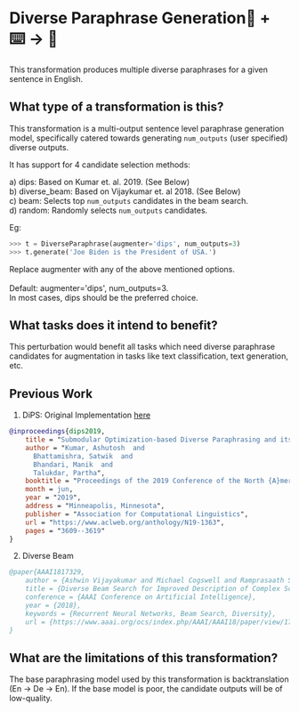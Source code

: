 # Diverse Paraphrase Generation🦎  + ⌨️ → 🐍
This transformation produces multiple diverse paraphrases for a given sentence in English.

## What type of a transformation is this?
This transformation is a multi-output sentence level paraphrase generation model, specifically catered towards generating `num_outputs` (user specified) diverse outputs. 

It has support for 4 candidate selection methods:

a) dips: Based on Kumar et. al. 2019. (See Below)\
b) diverse_beam: Based on Vijaykumar et. al 2018. (See Below)\
c) beam: Selects top `num_outputs` candidates in the beam search.\
d) random: Randomly selects `num_outputs` candidates.

Eg:
```python
>>> t = DiverseParaphrase(augmenter='dips', num_outputs=3)
>>> t.generate('Joe Biden is the President of USA.')
```

Replace augmenter with any of the above mentioned options. \
\
Default: augmenter='dips', num_outputs=3. \
In most cases, dips should be the preferred choice.

## What tasks does it intend to benefit?
This perturbation would benefit all tasks which need diverse paraphrase candidates for augmentation in tasks like text classification, text generation, etc. 

## Previous Work
1. DiPS: Original Implementation [here](https://github.com/malllabiisc/DiPS)
```bibtex
@inproceedings{dips2019,
    title = "Submodular Optimization-based Diverse Paraphrasing and its Effectiveness in Data Augmentation",
    author = "Kumar, Ashutosh  and
      Bhattamishra, Satwik  and
      Bhandari, Manik  and
      Talukdar, Partha",
    booktitle = "Proceedings of the 2019 Conference of the North {A}merican Chapter of the Association for Computational Linguistics: Human Language Technologies, Volume 1 (Long and Short Papers)",
    month = jun,
    year = "2019",
    address = "Minneapolis, Minnesota",
    publisher = "Association for Computational Linguistics",
    url = "https://www.aclweb.org/anthology/N19-1363",
    pages = "3609--3619"
}
```

2. Diverse Beam
```bibtex
@paper{AAAI1817329,
	author = {Ashwin Vijayakumar and Michael Cogswell and Ramprasaath Selvaraju and Qing Sun and Stefan Lee and David Crandall and Dhruv Batra},
	title = {Diverse Beam Search for Improved Description of Complex Scenes},
	conference = {AAAI Conference on Artificial Intelligence},
	year = {2018},
	keywords = {Recurrent Neural Networks, Beam Search, Diversity},
	url = {https://www.aaai.org/ocs/index.php/AAAI/AAAI18/paper/view/17329}
}
```

## What are the limitations of this transformation?
The base paraphrasing model used by this transformation is backtranslation (En -> De -> En). If the base model is poor, the candidate outputs will be of low-quality.
